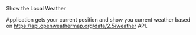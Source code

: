 Show the Local Weather

Application gets your current position and show you current weather based on https://api.openweathermap.org/data/2.5/weather API.
